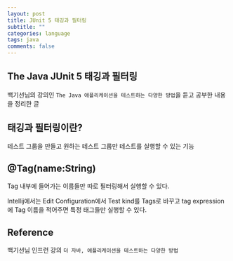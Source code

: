 ```yaml
---
layout: post
title: JUnit 5 태깅과 필터링
subtitle: ""
categories: language
tags: java
comments: false
---
```


## The Java JUnit 5 태깅과 필터링

백기선님의 강의인 `The Java 애플리케이션을 테스트하는 다양한 방법`을 듣고 공부한 내용을 정리한 글

## 태깅과 필터링이란?

테스트 그룹을 만들고 원하는 테스트 그룹만 테스트를 실행할 수 있는 기능

## @Tag(name:String)

Tag 내부에 들어가는 이름들만 따로 필터링해서 실행할 수 있다.

Intellij에서는 Edit Configuration에서 Test kind를 Tags로 바꾸고 tag expression에 Tag 이름을 적어주면 특정 태그들만 실행할 수 있다.

## Reference

백기선님 인프런 강의 `더 자바, 애플리케이션을 테스트하는 다양한 방법`